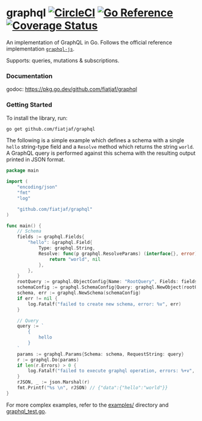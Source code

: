 # graphql [![CircleCI](https://circleci.com/gh/fiatjaf/graphql/tree/master.svg?style=svg)](https://circleci.com/gh/fiatjaf/graphql/tree/master) [![Go Reference](https://pkg.go.dev/badge/github.com/fiatjaf/graphql.svg)](https://pkg.go.dev/github.com/fiatjaf/graphql) [![Coverage Status](https://coveralls.io/repos/github/fiatjaf/graphql/badge.svg?branch=master)](https://coveralls.io/github/fiatjaf/graphql?branch=master)

An implementation of GraphQL in Go. Follows the official reference implementation [`graphql-js`](https://github.com/graphql/graphql-js).

Supports: queries, mutations & subscriptions.

### Documentation

godoc: https://pkg.go.dev/github.com/fiatjaf/graphql

### Getting Started

To install the library, run:
```bash
go get github.com/fiatjaf/graphql
```

The following is a simple example which defines a schema with a single `hello` string-type field and a `Resolve` method which returns the string `world`. A GraphQL query is performed against this schema with the resulting output printed in JSON format.

```go
package main

import (
	"encoding/json"
	"fmt"
	"log"

	"github.com/fiatjaf/graphql"
)

func main() {
	// Schema
	fields := graphql.Fields{
		"hello": &graphql.Field{
			Type: graphql.String,
			Resolve: func(p graphql.ResolveParams) (interface{}, error) {
				return "world", nil
			},
		},
	}
	rootQuery := graphql.ObjectConfig{Name: "RootQuery", Fields: fields}
	schemaConfig := graphql.SchemaConfig{Query: graphql.NewObject(rootQuery)}
	schema, err := graphql.NewSchema(schemaConfig)
	if err != nil {
		log.Fatalf("failed to create new schema, error: %v", err)
	}

	// Query
	query := `
		{
			hello
		}
	`
	params := graphql.Params{Schema: schema, RequestString: query}
	r := graphql.Do(params)
	if len(r.Errors) > 0 {
		log.Fatalf("failed to execute graphql operation, errors: %+v", r.Errors)
	}
	rJSON, _ := json.Marshal(r)
	fmt.Printf("%s \n", rJSON) // {"data":{"hello":"world"}}
}
```
For more complex examples, refer to the [examples/](https://github.com/fiatjaf/graphql/tree/master/examples/) directory and [graphql_test.go](https://github.com/fiatjaf/graphql/blob/master/graphql_test.go).
